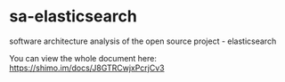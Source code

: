 # sa-elasticsearch
software architecture analysis of the open source project - elasticsearch 

You can view the whole document here: https://shimo.im/docs/J8GTRCwjxPcrjCv3
